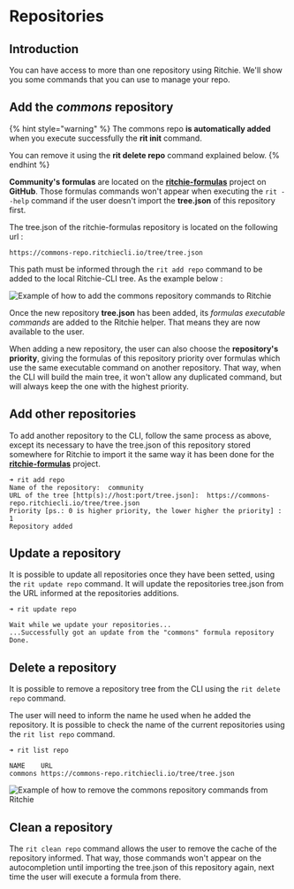# Repositories

## Introduction

You can have access to more than one repository using Ritchie. We'll show you some commands that you can use to manage your repo. 

## Add the _commons_ repository

{% hint style="warning" %}
The commons repo **is automatically added** when you execute successfully the **rit init** command.

You can remove it using the **rit delete repo** command explained below.
{% endhint %}

**Community's formulas** are located on the [**ritchie-formulas**](https://github.com/ZupIT/ritchie-formulas) project on **GitHub**. Those formulas commands won't appear when executing the `rit --help` command if the user doesn't import the **tree.json** of this repository first. 

The tree.json of the ritchie-formulas repository is located on the following url :

```text
https://commons-repo.ritchiecli.io/tree/tree.json
```

This path must be informed through the `rit add repo` command to be added to the local Ritchie-CLI tree. As the example below :

![Example of how to add the commons repository commands to Ritchie](../../../.gitbook/assets/rit-add-repo-min.gif)

Once the new repository **tree.json** has been added, its _formulas executable commands_ are added to the Ritchie helper. That means they are now available to the user.

When adding a new repository, the user can also choose the **repository's priority**, giving the formulas of this repository priority over formulas which use the same executable command on another repository. That way, when the CLI will build the main tree, it won't allow any duplicated command, but will always keep the one with the highest priority.

## **Add other** repositories

To add another repository to the CLI, follow the same process as above, except its necessary to have the tree.json of this repository stored somewhere for Ritchie to import it the same way it has been done for the [**ritchie-formulas**](https://github.com/ZupIT/ritchie-formulas) project.

```text
➜ rit add repo
Name of the repository:  community
URL of the tree [http(s)://host:port/tree.json]:  https://commons-repo.ritchiecli.io/tree/tree.json
Priority [ps.: 0 is higher priority, the lower higher the priority] : 1
Repository added
```

## **Update** a repository

It is possible to update all repositories once they have been setted, using the `rit update repo` command. It will update the repositories tree.json from the URL informed at the repositories additions.

```text
➜ rit update repo

Wait while we update your repositories...
...Successfully got an update from the "commons" formula repository
Done.
```

## **Delete** a repository

It is possible to remove a repository tree from the CLI using the `rit delete repo` command.

The user will need to inform the name he used when he added the repository. It is possible to check the name of the current repositories using the `rit list repo` command.

```text
➜ rit list repo

NAME   	URL
commons	https://commons-repo.ritchiecli.io/tree/tree.json
```

![Example of how to remove the commons repository commands from Ritchie](../../../.gitbook/assets/rit-delete-repo-min.gif)

## **Clean** a repository

The `rit clean repo` command allows the user to remove the cache of the repository informed. That way, those commands won't appear on the autocompletion until importing the tree.json of this repository again, next time the user will execute a formula from there. 

